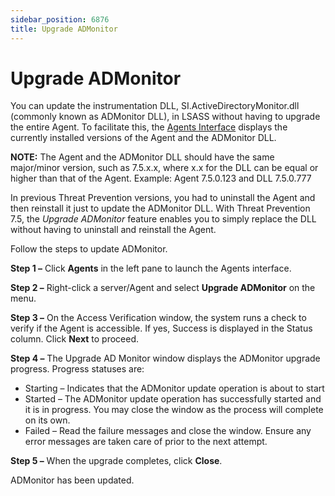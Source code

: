 ```yaml
---
sidebar_position: 6876
title: Upgrade ADMonitor
---
```


# Upgrade ADMonitor

You can update the instrumentation DLL, SI.ActiveDirectoryMonitor.dll (commonly known as ADMonitor DLL), in LSASS without having to upgrade the entire Agent. To facilitate this, the [Agents Interface](../Overview "Agents Interface") displays the currently installed versions of the Agent and the ADMonitor DLL.

**NOTE:** The Agent and the ADMonitor DLL should have the same major/minor version, such as 7.5.x.x, where x.x for the DLL can be equal or higher than that of the Agent. Example: Agent 7.5.0.123 and DLL 7.5.0.777

In previous Threat Prevention versions, you had to uninstall the Agent and then reinstall it just to update the ADMonitor DLL. With Threat Prevention 7.5, the *Upgrade ADMonitor* feature enables you to simply replace the DLL without having to uninstall and reinstall the Agent.

Follow the steps to update ADMonitor.

**Step 1 –** Click **Agents** in the left pane to launch the Agents interface.

**Step 2 –** Right-click a server/Agent and select **Upgrade ADMonitor** on the menu.

**Step 3 –** On the Access Verification window, the system runs a check to verify if the Agent is accessible. If yes, Success is displayed in the Status column. Click **Next** to proceed.

**Step 4 –** The Upgrade AD Monitor window displays the ADMonitor upgrade progress. Progress statuses are:

* Starting – Indicates that the ADMonitor update operation is about to start
* Started – The ADMonitor update operation has successfully started and it is in progress. You may close the window as the process will complete on its own.
* Failed – Read the failure messages and close the window. Ensure any error messages are taken care of prior to the next attempt.

**Step 5 –** When the upgrade completes, click **Close**.

ADMonitor has been updated.